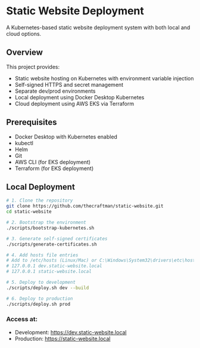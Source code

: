 # Static Website Deployment

A Kubernetes-based static website deployment system with both local and cloud options.

## Overview

This project provides:

- Static website hosting on Kubernetes with environment variable injection
- Self-signed HTTPS and secret management
- Separate dev/prod environments
- Local deployment using Docker Desktop Kubernetes
- Cloud deployment using AWS EKS via Terraform

## Prerequisites

- Docker Desktop with Kubernetes enabled
- kubectl
- Helm
- Git
- AWS CLI (for EKS deployment)
- Terraform (for EKS deployment)


## Local Deployment

```bash
# 1. Clone the repository
git clone https://github.com/thecraftman/static-website.git
cd static-website

# 2. Bootstrap the environment
./scripts/bootstrap-kubernetes.sh

# 3. Generate self-signed certificates
./scripts/generate-certificates.sh

# 4. Add hosts file entries
# Add to /etc/hosts (Linux/Mac) or C:\Windows\System32\drivers\etc\hosts (Windows):
# 127.0.0.1 dev.static-website.local
# 127.0.0.1 static-website.local

# 5. Deploy to development
./scripts/deploy.sh dev --build

# 6. Deploy to production
./scripts/deploy.sh prod
```

### Access at:

- Development: https://dev.static-website.local
- Production: https://static-website.local
